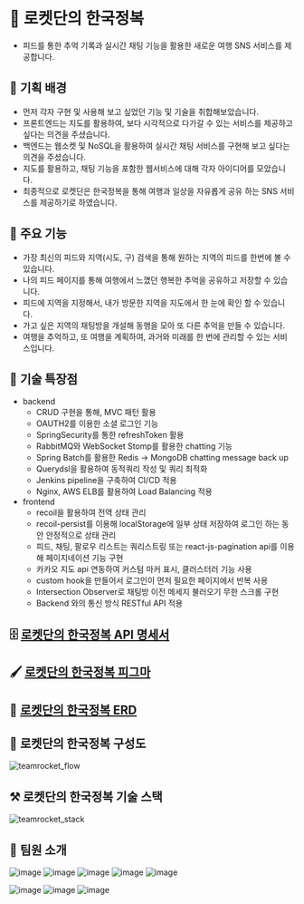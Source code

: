 # 🚀  로켓단의 한국정복
- 피드를 통한 추억 기록과 실시간 채팅 기능을 활용한 새로운 여행 SNS 서비스를 제공합니다. 

## **💪 기획 배경**
- 먼저 각자 구현 및 사용해 보고 싶었던 기능 및 기술을 취합해보았습니다.
- 프론트엔드는 지도를 활용하여, 보다 시각적으로 다가갈 수 있는 서비스를 제공하고 싶다는 의견을 주셨습니다.
- 백엔드는 웹소켓 및 NoSQL을 활용하여 실시간 채팅 서비스를 구현해 보고 싶다는 의견을 주셨습니다.
- 지도를 활용하고, 채팅 기능을 포함한 웹서비스에 대해 각자 아이디어를 모았습니다. 
- 최종적으로 로켓단은 한국정복을 통해 여행과 일상을 자유롭게 공유 하는 SNS 서비스를 제공하기로 하였습니다.

## **💪 주요 기능**
- 가장 최신의 피드와 지역(시도, 구) 검색을 통해 원하는 지역의 피드를 한번에 볼 수 있습니다.
- 나의 피드 페이지를 통해 여행에서 느꼈던 행복한 추억을 공유하고 저장할 수 있습니다.
- 피드에 지역을 지정해서, 내가 방문한 지역을 지도에서 한 눈에 확인 할 수 있습니다.
- 가고 싶은 지역의 채팅방을 개설해 동행을 모아 또 다른 추억을 만들 수 있습니다.
- 여행을 추억하고, 또 여행을 계획하여, 과거와 미래를 한 번에 관리할 수 있는 서비스입니다.

## **💪 기술 특장점**
- backend
    - CRUD 구현을 통해, MVC 패턴 활용
    - OAUTH2를 이용한 소셜 로그인 기능
    - SpringSecurity를 통한 refreshToken 활용 
    - RabbitMQ와 WebSocket Stomp를 활용한 chatting 기능
    - Spring Batch를 활용한 Redis → MongoDB chatting message back up
    - Querydsl을 활용하여 동적쿼리 작성 및 쿼리 최적화
    - Jenkins pipeline을 구축하여 CI/CD 적용
    - Nginx, AWS ELB를 활용하여 Load Balancing 적용
- frontend
    - recoil을 활용하여 전역 상태 관리
    - recoil-persist를 이용해 localStorage에 일부 상태 저장하여 로그인 하는 동안 안정적으로 상태 관리
    - 피드, 채팅, 팔로우 리스트는 쿼리스트링 또는 react-js-pagination api를 이용해 페이지네이션 기능 구현
    - 카카오 지도 api 연동하여 커스텀 마커 표시, 클러스터러 기능 사용
    - custom hook을 만들어서 로그인이 먼저 필요한 페이지에서 반복 사용
    - Intersection Observer로 채팅방 이전 메세지 불러오기 무한 스크롤 구현
    - Backend 와의 통신 방식 RESTful API 적용

## 🗄 [로켓단의 한국정복 API 명세서](https://nebula-catboat-ea3.notion.site/API-f8e38669f5ff4a1ca76c02379a44413a)

## 🖌 [로켓단의 한국정복 피그마](https://www.figma.com/file/SMJ8qB7DGRhI7SmovOpD3c/%EB%A1%9C%EC%BC%93%EB%8B%A8-%ED%94%BC%EA%B7%B8%EB%A7%88?node-id=1%3A206)

## 💾 [로켓단의 한국정복 ERD](https://www.erdcloud.com/d/mBqzY3pZMaAueigMB)

## 🧱 로켓단의 한국정복 구성도
![teamrocket_flow](https://user-images.githubusercontent.com/67041069/201728725-6611c514-e1a5-4d78-9060-8965be25fd1c.png)


## ⚒ 로켓단의 한국정복 기술 스택
![teamrocket_stack](https://user-images.githubusercontent.com/67041069/201720679-cc43212e-969b-4577-9bd8-2bf195cd72ce.png)

## **💪 팀원 소개**
![image](https://img.shields.io/badge/BACKEND-green?style=for-the-badge&logoColor)
![image](https://img.shields.io/badge/%EC%9C%A0%ED%98%95%EC%A7%84-9cf?style=for-the-badge) 
![image](https://img.shields.io/badge/%EA%B9%80%EC%9A%B0%EC%A7%84-9cf?style=for-the-badge) 
![image](https://img.shields.io/badge/%EB%B0%95%EA%B7%80%EC%9A%B0-9cf?style=for-the-badge) 
![image](https://img.shields.io/badge/%ED%95%9C%EA%B7%9C%EB%B9%88-9cf?style=for-the-badge) 

![image](https://img.shields.io/badge/FRONTEND-yellow?style=for-the-badge) 
![image](https://img.shields.io/badge/%EA%B9%80%EA%B0%80%EB%B9%88-9cf?style=for-the-badge)
![image](https://img.shields.io/badge/%EA%B9%80%EC%9C%A0%EB%AF%BC-9cf?style=for-the-badge) 

